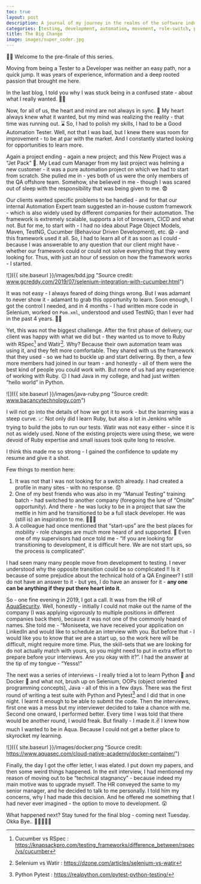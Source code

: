 ```yaml
---
toc: true
layout: post
description: A journal of my journey in the realms of the software industry.
categories: [testing, development, automation, movement, role-switch, personal, pytest, docker, rspec, watir]
title: The Big Change
image: images/super_coder.jpg
---
```



👋🏼 Welcome to the pre-finale of this series. 

Moving from being a Tester to a Developer was neither an easy path, nor a quick jump. It was years of experience, information and a deep rooted passion that brought me here.

In the last blog, I told you why I was stuck being in a confused state - about what I really wanted. 🤲🏼

Now, for all of us, the heart and mind are not always in sync. 🙂 My heart always knew what it wanted, but my mind was realizing the reality - that time was running out. ⌛ So, I had to polish my skills, I had to be a Good Automation Tester. Well, not that I was bad, but I knew there was room for improvement - to be at par with the market. And I constantly started looking for opportunities to learn more.

Again a project ending - again a new project; and this New Project was a “Jet Pack” 🚀. My Lead cum Manager from my last project was helming a new customer - it was a pure automation project on which we had to start from scratch. She pulled me in - yes both of us were the only members of the QA offshore team. Somehow, she believed in me - though I was scared out of sleep with the responsibility that was being given to me. 😨

Our clients wanted specific problems to be handled - and for that our internal Automation Expert team suggested an in-house custom framework - which is also widely used by different companies for their automation. The framework is extremely scalable, supports a lot of browsers, CICD and what not. But for me, to start with - I had no idea about Page Object Models, Maven, TestNG, Cucumber (Behaviour Driven Development), etc. 😱 - and this framework used it all. So, I had to learn all of it as soon as I could - because I was answerable to any question that our client might have - whether our framework could or could not solve everything that they were looking for. Thus, with just an hour of session on how the framework works - I started. 

![]({{ site.baseurl }}/images/bdd.jpg "Source credit: www.gcreddy.com/2019/07/selenium-integration-with-cucumber.html")


It was not easy - I always feared of doing things wrong. But I was adamant to never show it - adamant to grab this opportunity to learn. Soon enough, I got the control I needed, and in 4 months - I had written more code in Selenium, worked on `Pom.xml`, understood and used TestNG; than I ever had in the past 4 years. 💪🏼

Yet, this was not the biggest challenge. After the first phase of delivery, our client was happy with what we did but - they wanted us to move to Ruby with RSpec[^1] and Watir[^2]. Why? Because their own automation team was using it, and they felt more comfortable. They shared with us the framework that they used - so we had to buckle up and start delivering. By then, a few more members had joined in our team - and honestly - all of them were the best kind of people you could work with. But none of us had any experience of working with Ruby. 😐 I had Java in my college, and had just written “hello world” in Python. 

![]({{ site.baseurl }}/images/java-ruby.png "Source credit: www.bacancytechnology.com")

I will not go into the details of how we got it to work - but the learning was a steep curve. 📈 Not only did I learn Ruby, but also a lot in Jenkins while trying to build the jobs to run our tests. Watir was not easy either - since it is not as widely used. None of the existing projects were using these, we were devoid of Ruby expertise and small issues took quite long to resolve.

I think this made me so strong - I gained the confidence to update my resume and give it a shot.

Few things to mention here:

1. It was not that I was not looking for a switch already. I had created a profile in many sites - with no response. 😞
2. One of my best friends who was also in my “Manual Testing” training batch - had switched to another company (foregoing the lure of “Onsite” opportunity). And there - he was lucky to be in a project that saw the mettle in him and he transitioned to be a full stack developer. He was (still is) an inspiration to me. 🧑🏼‍💻
3. A colleague had once mentioned that “start-ups” are the best places for mobility - role changes are much more heard of and supported. 🤝 Even one of my supervisors had once told me - “If you are looking for transitioning to development, it is difficult here. We are not start ups, so the process is complicated”. 

I had seen many many people move from development to testing. I never understood why the opposite transition could be so complicated !! Is it because of some prejudice about the technical hold of a QA Engineer? I still do not have an answer to it - but yes, I do have an answer for it - **any one can be anything if they put there heart into it**.

So - one fine evening in 2019, I got a call. It was from the HR of [AquaSecurity](http://www.aquasec.com). Well, honestly - initially I could not make out the name of the company (I was applying vigorously to multiple positions in different companies back then), because it was not one of the commonly heard of names. She told me - “Moniseeta, we have received your application on LinkedIn and would like to schedule an interview with you. But before that - I would like you to know that we are a start up, so the work here will be difficult, might require more time. Plus, the skill-sets that we are looking for do not actually match with yours, so you might need to put in extra effort to prepare before your interviews. Are you okay with it?”. I had the answer at the tip of my tongue - “Yesss!”

The next was a series of interviews - I really tried a lot to learn Python 🐍 and Docker 🐋 and what not, brush up on Selenium, OOPs (object oriented programming concepts), Java - all of this in a few days. There was the first round of writing a test suite with Python and Pytest[^3] and I did that in one night. I learnt it enough to be able to submit the code. Then the interviews, first one was a mess but my interviewer decided to take a chance with me. Second one onward, I performed better. Every time I was told that there would be another round, I would freak. But finally - I made it.✌️ I knew how much I wanted to be in Aqua. Because I could not get a better place to skyrocket my learning. 

![]({{ site.baseurl }}/images/docker.png "Source credit: https://www.aquasec.com/cloud-native-academy/docker-container/")

Finally, the day I got the offer letter, I was elated. I put down my papers, and then some weird things happened. In the exit interview, I had mentioned my reason of moving out to be “technical stagnancy” - because indeed my main motive was to upgrade myself. The HR conveyed the same to my senior manager, and he decided to talk to me personally. I told him my concerns, why I had made this decision. And he offered me something that I had never ever imagined - the option to move to development. 😲

What happened next? Stay tuned for the final blog - coming next Tuesday. Okka Bye.. 👩🏻‍💻👋🏼


[^1]: Cucumber vs RSpec : https://knapsackpro.com/testing_frameworks/difference_between/rspec/vs/cucumber
[^2]: Selenium vs Watir : https://dzone.com/articles/selenium-vs-watir
[^3]: Python Pytest : https://realpython.com/pytest-python-testing/
